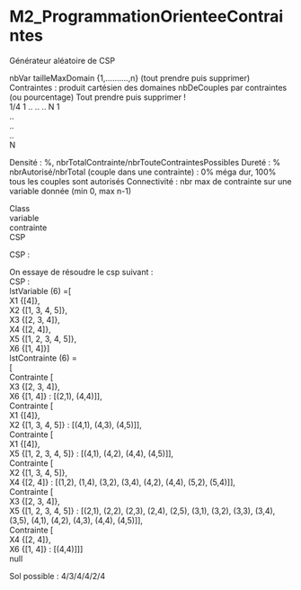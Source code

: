 # M2_ProgrammationOrienteeContraintes

Générateur aléatoire de CSP

nbVar
tailleMaxDomain     {1,……….,n} (tout prendre puis supprimer)
Contraintes : produit cartésien des domaines
nbDeCouples par contraintes (ou pourcentage)
Tout prendre puis supprimer !  
1/4	1	..	..	..	N
1					
..					
..					
..					
N					

Densité : %, nbrTotalContrainte/nbrTouteContraintesPossibles
Dureté : % nbrAutorisé/nbrTotal (couple dans une contrainte) : 0% méga dur, 100% tous les couples sont autorisés
Connectivité : nbr max de contrainte sur une variable donnée (min 0, max n-1)

Class  
variable  
contrainte  
CSP  

CSP :

On essaye de résoudre le csp suivant :  
CSP :   
lstVariable (6) =[  
X1 {[4]},   
X2 {[1, 3, 4, 5]},   
X3 {[2, 3, 4]},   
X4 {[2, 4]},   
X5 {[1, 2, 3, 4, 5]},   
X6 {[1, 4]}]  
lstContrainte (6) =  
[  
Contrainte [  
X3 {[2, 3, 4]},   
X6 {[1, 4]} : [(2,1), (4,4)]],   
Contrainte [  
X1 {[4]},   
X2 {[1, 3, 4, 5]} : [(4,1), (4,3), (4,5)]],   
Contrainte [  
X1 {[4]},   
X5 {[1, 2, 3, 4, 5]} : [(4,1), (4,2), (4,4), (4,5)]],   
Contrainte [  
X2 {[1, 3, 4, 5]},   
X4 {[2, 4]} : [(1,2), (1,4), (3,2), (3,4), (4,2), (4,4), (5,2), (5,4)]],   
Contrainte [  
X3 {[2, 3, 4]},   
X5 {[1, 2, 3, 4, 5]} : [(2,1), (2,2), (2,3), (2,4), (2,5), (3,1), (3,2), (3,3), (3,4), (3,5), (4,1), (4,2), (4,3), (4,4), (4,5)]],   
Contrainte [  
X4 {[2, 4]},   
X6 {[1, 4]} : [(4,4)]]]  
null




Sol possible : 4/3/4/4/2/4
